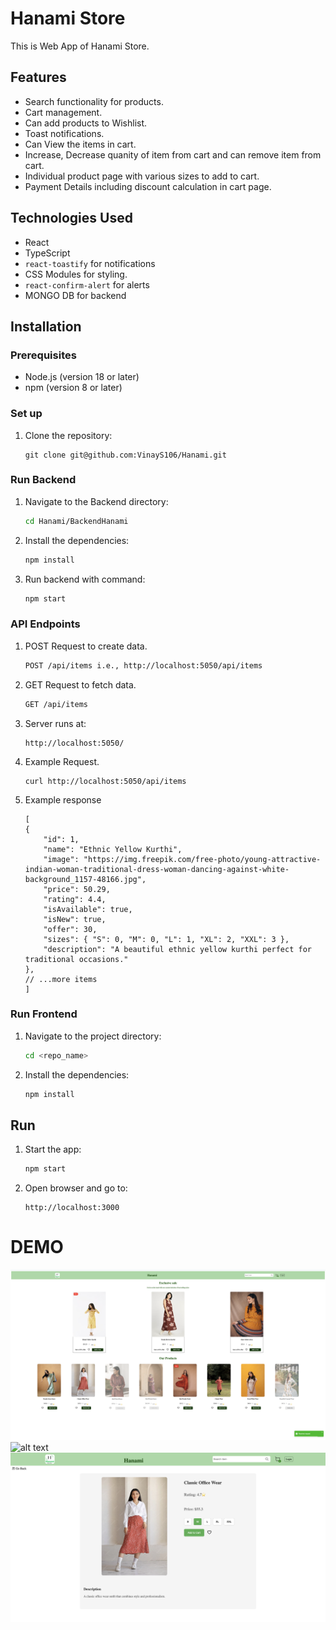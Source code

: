# Hanami Store

This is Web App of Hanami Store.

## Features

* Search functionality for products.
* Cart management.
* Can add products to Wishlist. 
* Toast notifications.
* Can View the items in cart.
* Increase, Decrease quanity of item from cart and can remove item from cart.
* Individual product page with various sizes to add to cart.
* Payment Details including discount calculation in cart page.

## Technologies Used

* React
* TypeScript
* `react-toastify` for notifications
* CSS Modules for styling.
* `react-confirm-alert` for alerts
* MONGO DB for backend

## Installation

### Prerequisites

* Node.js (version 18 or later)
* npm (version 8 or later)

### Set up

1. Clone the repository:
    ```
    git clone git@github.com:VinayS106/Hanami.git
    ```

### Run Backend
1. Navigate to the Backend directory:
    ```sh
    cd Hanami/BackendHanami
    ```
2. Install the dependencies:
    ```sh
    npm install
    ```
3. Run backend with command:
    ```sh
    npm start
    ```
 
### API Endpoints
1. POST Request to create data.
    ```sh
    POST /api/items i.e., http://localhost:5050/api/items
    ```

2. GET Request to fetch data.
    ```sh
    GET /api/items
    ```
3. Server runs at:
    ```
    http://localhost:5050/
    ```
4. Example Request.
    ```
    curl http://localhost:5050/api/items
    ```
5. Example response
    ```
    [
    {
        "id": 1,
        "name": "Ethnic Yellow Kurthi",
        "image": "https://img.freepik.com/free-photo/young-attractive-indian-woman-traditional-dress-woman-dancing-against-white-background_1157-48166.jpg",
        "price": 50.29,
        "rating": 4.4,
        "isAvailable": true,
        "isNew": true,
        "offer": 30,
        "sizes": { "S": 0, "M": 0, "L": 1, "XL": 2, "XXL": 3 },
        "description": "A beautiful ethnic yellow kurthi perfect for traditional occasions."
    },
    // ...more items
    ]
    ```

### Run Frontend
1. Navigate to the project directory:
    ```sh
    cd <repo_name>
    ```

2. Install the dependencies:
    ```sh
    npm install
    ```

## Run

1. Start the app:
    ```sh
    npm start
    ```

2. Open browser and go to:
    ```
    http://localhost:3000
    ```

# DEMO

![UI Image](<public/assests/image.png>)
![alt text](cart-1.png) 
![alt text](product-1.png)
